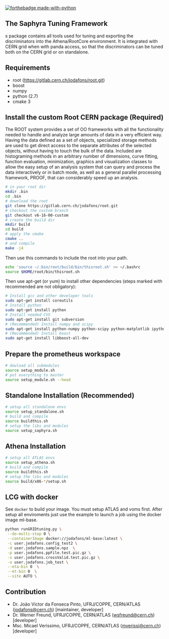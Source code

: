 [![forthebadge made-with-python](http://ForTheBadge.com/images/badges/made-with-python.svg)](https://www.python.org/)

## The Saphyra Tuning Framework

s package contains all tools used for tuning and exporting the discriminators 
into the Athena/RootCore environment. It is integrated with CERN grid when with 
panda access, so that the discriminators can be tuned both on the CERN grid or 
on standalone.

## Requirements

- root (https://gitlab.cern.ch/jodafons/root.git)
- boost
- numpy
- python (2.7)
- cmake 3


## Install the custom Root CERN package (Required)

The ROOT system provides a set of OO frameworks with all the functionality
needed to handle and analyze large amounts of data in a very efficient way.
Having the data defined as a set of objects, specialized storage methods are
used to get direct access to the separate attributes of the selected objects,
without having to touch the bulk of the data. Included are histograming
methods in an arbitrary number of dimensions, curve fitting, function
evaluation, minimization, graphics and visualization classes to allow
the easy setup of an analysis system that can query and process the data
interactively or in batch mode, as well as a general parallel processing
framework, PROOF, that can considerably speed up an analysis.


```bash
# in your root dir
mkdir .bin
cd .bin
# download the root
git clone https://gitlab.cern.ch/jodafons/root.git
# checkout the custom branch
git checkout v6-16-00-custom
# create the build dir
mkdir build
cd build
# apply the cmake 
cmake ..
# and compile
make -j4
```

Then use this commands to include the root into your path.

```bash
echo 'source ~/.bin/root/build/bin/thisroot.sh' >> ~/.bashrc
source $HOME/root/bin/thisroot.sh
```

Then use apt-get (or yum) to install other dependencies (steps marked with recommended are not obligatory):

```bash
# Install gcc and other developer tools
sudo apt-get install coreutils
# Install python
sudo apt-get install python
# Install needed CVS
sudo apt-get install git subversion
# (Recommended) Install numpy and scipy
sudo apt-get install python-numpy python-scipy python-matplotlib ipython ipython-notebook python-pandas python-sympy python-nose
# (Recommended) Install boost
sudo apt-get install libboost-all-dev
```

## Prepare the prometheus workspace

```bash
# dowload all submodules
source setup_module.sh
# put everything to master
source setup_module.sh --head
```



## Standalone Installation (Recommended)

```bash
# setup all standalone envs
source setup_standalone.sh
# build and compile
source buildthis.sh
# setup the libs and modules
source setup_saphyra.sh
```

## Athena Installation

```bash
# setup all ATLAS envs
source setup_athena.sh
# build and compile
source buildthis.sh
# setup the libs and modules
source build/x86-*/setup.sh
```


## LCG with docker

See `docker` to build your image. You must setup ATLAS and voms first.
After setup all enviroments just use the example to launch a job using
the docker image ml-base.

```bash
python runGRIDtuning.py \
 --do-multi-stop 0 \
 --containerImage docker://jodafons/ml-base:latest \
 -c user.jodafons.config_test2 \
 -d user.jodafons.sample.npz  \
 -p user.jodafons.ppFile.test.pic.gz \
 -x user.jodafons.crossValid.test.pic.gz \
 -o user.jodafons.job_test \
 --eta-bin 0  \
 --et-bin 0  \
 --site AUTO \
```




## Contribution

- Dr. João Victor da Fonseca Pinto, UFRJ/COPPE, CERN/ATLAS (jodafons@cern.ch) [maintainer, developer]
- Dr. Werner Freund, UFRJ/COPPE, CERN/ATLAS (wsfreund@cern.ch) [developer]
- Msc. Micael Verissimo, UFRJ/COPPE, CERN/ATLAS (mverissi@cern.ch) [developer]


